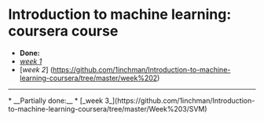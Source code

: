 # Introduction to machine learning: coursera course

* __Done:__
* [_week 1_](https://github.com/1inchman/Introduction-to-machine-learning-coursera/tree/master/Week%201)
*  [_week 2_] (https://github.com/1inchman/Introduction-to-machine-learning-coursera/tree/master/week%202)

<hr>
* __Partially done:__
* [_week 3_](https://github.com/1inchman/Introduction-to-machine-learning-coursera/tree/master/Week%203/SVM)

